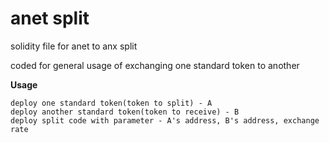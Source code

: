 # anet split

solidity file for anet to anx split

coded for general usage of exchanging one standard token to another


**Usage**
```
deploy one standard token(token to split) - A
deploy another standard token(token to receive) - B
deploy split code with parameter - A's address, B's address, exchange rate
```
